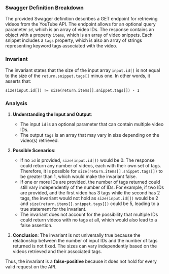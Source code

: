 ### Swagger Definition Breakdown
The provided Swagger definition describes a GET endpoint for retrieving videos from the YouTube API. The endpoint allows for an optional query parameter `id`, which is an array of video IDs. The response contains an object with a property `items`, which is an array of video snippets. Each snippet includes a `tags` property, which is also an array of strings representing keyword tags associated with the video.

### Invariant
The invariant states that the size of the input array `input.id[]` is not equal to the size of the `return.snippet.tags[]` minus one. In other words, it asserts that:

    size(input.id[]) != size(return.items[].snippet.tags[]) - 1

### Analysis
1. **Understanding the Input and Output**:
   - The input `id` is an optional parameter that can contain multiple video IDs.
   - The output `tags` is an array that may vary in size depending on the video(s) retrieved.

2. **Possible Scenarios**:
   - If no `id` is provided, `size(input.id[])` would be 0. The response could return any number of videos, each with their own set of tags. Therefore, it is possible for `size(return.items[].snippet.tags[])` to be greater than 1, which would make the invariant false.
   - If one or more IDs are provided, the number of tags returned could still vary independently of the number of IDs. For example, if two IDs are provided, and the first video has 3 tags while the second has 2 tags, the invariant would not hold as `size(input.id[])` would be 2 and `size(return.items[].snippet.tags[])` could be 5, leading to a true statement for the invariant.
   - The invariant does not account for the possibility that multiple IDs could return videos with no tags at all, which would also lead to a false assertion.

3. **Conclusion**: The invariant is not universally true because the relationship between the number of input IDs and the number of tags returned is not fixed. The sizes can vary independently based on the videos retrieved and their associated tags.

Thus, the invariant is a **false-positive** because it does not hold for every valid request on the API.
